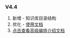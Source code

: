 ### V4.4

1. 新增 - 知识库目录结构
2. 优化 - [使用文档](https://doc.fastgpt.run/docs/intro/)
3. [点击查看高级编排介绍文档](https://doc.fastgpt.run/docs/workflow)
